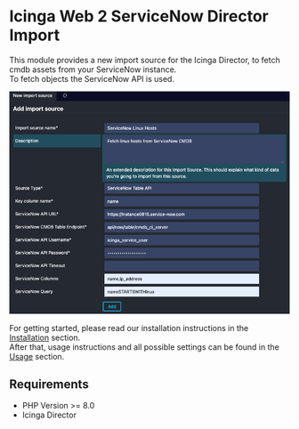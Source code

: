# Icinga Web 2 ServiceNow Director Import

This module provides a new import source for the Icinga Director, to fetch cmdb assets from your ServiceNow instance.  
To fetch objects the ServiceNow API is used.

![Import Source Example](doc/img/import-source-config.png)

For getting started, please read our installation instructions in the [Installation](doc/01-Installation.md) section.  
After that, usage instructions and all possible settings can be found in the [Usage](doc/02-Usage.md) section.

## Requirements
* PHP Version >= 8.0
* Icinga Director
